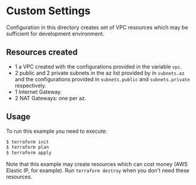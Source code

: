 # Custom Settings
Configuration in this directory creates set of VPC resources which may be sufficient for development environment.

## Resources created
- 1 a VPC created with the configurations provided in the variable `vpc`.
- 2 public and 2 private subnets in the az list provided by in `subnets.az` and the configurations provided in `subnets.public` and `subnets.private` respectively.
- 1 Internet Gateway.
- 2 NAT Gateways: one per az.

## Usage
To run this example you need to execute:

```bash
$ terraform init
$ terraform plan
$ terraform apply
```

Note that this example may create resources which can cost money (AWS Elastic IP, for example). Run `terraform destroy` when you don't need these resources.